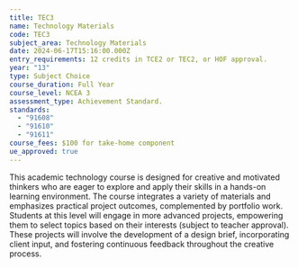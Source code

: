 ```yaml
---
title: TEC3
name: Technology Materials
code: TEC3
subject_area: Technology Materials
date: 2024-06-17T15:16:00.000Z
entry_requirements: 12 credits in TCE2 or TEC2, or HOF approval.
year: "13"
type: Subject Choice
course_duration: Full Year
course_level: NCEA 3
assessment_type: Achievement Standard.
standards:
  - "91608"
  - "91610"
  - "91611"
course_fees: $100 for take-home component
ue_approved: true
---
```

This academic technology course is designed for creative and motivated thinkers who are eager to explore and apply their skills in a hands-on learning environment. The course integrates a variety of materials and emphasizes practical project outcomes, complemented by portfolio work. Students at this level will engage in more advanced projects, empowering them to select topics based on their interests (subject to teacher approval). These projects will involve the development of a design brief, incorporating client input, and fostering continuous feedback throughout the creative process.
